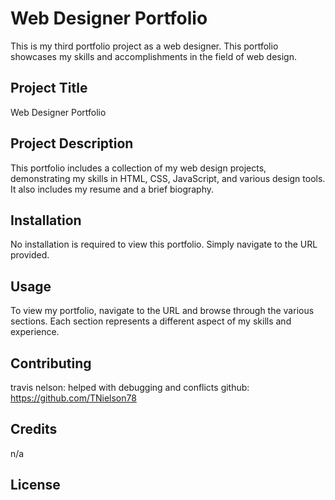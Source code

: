 # Web Designer Portfolio

This is my third portfolio project as a web designer. This portfolio showcases my skills and accomplishments in the field of web design.

## Project Title

Web Designer Portfolio

## Project Description

This portfolio includes a collection of my web design projects, demonstrating my skills in HTML, CSS, JavaScript, and various design tools. It also includes my resume and a brief biography.

## Installation

No installation is required to view this portfolio. Simply navigate to the URL provided.

## Usage 

To view my portfolio, navigate to the URL and browse through the various sections. Each section represents a different aspect of my skills and experience.

## Contributing

travis nelson: helped with debugging and conflicts
github: https://github.com/TNielson78

## Credits

n/a

## License



